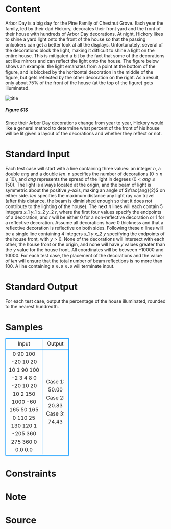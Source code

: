 
# Content

Arbor Day is a big day for the Pine Family of Chestnut Grove. Each year the family, led by their dad
Hickory, decorates their front yard and the front of their house with hundreds of Arbor Day decorations.
At night, Hickory likes to shine a yard light onto the front of the house so that the passing onlookers can
get a better look at all the displays. Unfortunately, several of the decorations block the light, making
it difficult to shine a light on the entire house. This is mitigated a bit by the fact that some of the
decorations act like mirrors and can reflect the light onto the house. The figure below shows an example:
the light emanates from a point at the bottom of the figure, and is blocked by the horizontal decoration
in the middle of the figure, but gets reflected by the other decoration on the right. As a result, only
about $75\%$ of the front of the house (at the top of the figure) gets illuminated.

<p class="text-center">
<img src="/source/lutece/tree-lighting/img/aHR0cHM6Ly9hY20udWVzdGMuZWR1LmNuL21lZGlhL2ltYWdlL3Byb2JsZW0vODczLzIwMTQwNTEwMTkwMTIyMTMxMjkucG5n.png" alt="title">
<h5 class="text-center">Figure $1$</h5>
</p>

Since their Arbor Day decorations change from year to year, Hickory would like a general method to
determine what percent of the front of his house will be lit given a layout of the decorations and whether
they reflect or not.

# Standard Input

Each test case will start with a line containing three values: an integer $n$, a double $ang$ and a double $len$.
n specifies the number of decorations ($0 \leq n \leq 10$), and $ang$ represents the spread of the light in degrees
($0 < ang \leq 150$). The light is always located at the origin, and the beam of light is symmetric about
the positive $y$-axis, making an angle of $\frac{ang}{2}$ on either side. $len$ specifies the maximum distance any
light ray can travel (after this distance, the beam is diminished enough so that it does not contribute
to the lighting of the house). The next $n$ lines will each contain $5$ integers $x\_1$ $y\_1$ $x\_2$ $y\_2$ $r$, 
where the first
four values specify the endpoints of a decoration, and $r$ will be either $0$ for a non-reflective decoration
or $1$ for a reflective decoration. Assume all decorations have $0$ thickness and that a reflective decoration
is reflective on both sides. Following these $n$ lines will be a single line containing $4$ integers $x\_1$ $y$ $x\_2$
$y$ specifying the endpoints of the house front, with $y > 0$. None of the decorations will intersect with
each other, the house front or the origin, and none will have $y$ values greater than the $y$ value for the
house front. All coordinates will be between $-10000$ and $10000$. For each test case, the placement of the
decorations and the value of $len$ will ensure that the total number of beam reflections is no more than
$100$. A line containing `0 0.0 0.0` will terminate input.

# Standard Output

For each test case, output the percentage of the house illuminated, rounded to the nearest hundredth.

# Samples

<style>
        table,table tr th, table tr td { border:1px solid #0094ff; }
        table { width: 200px; min-height: 25px; line-height: 25px; text-align: center; border-collapse: collapse;}   
    </style>
<table>
	<tr>
		<td>Input</td>
		<td>Output</td>
	</tr>
<tr><td>0 90 100
-20 10 20 10
1 90 100
-2 3 4 8 0
-20 10 20 10
2 150 1000
-60 165 50 165 0
110 25 130 120 1
-205 360 275 360
0 0.0 0.0</td><td>Case 1: 50.00
Case 2: 20.83
Case 3: 74.43</td></tr></table>


# Constraints



# Note



# Source


